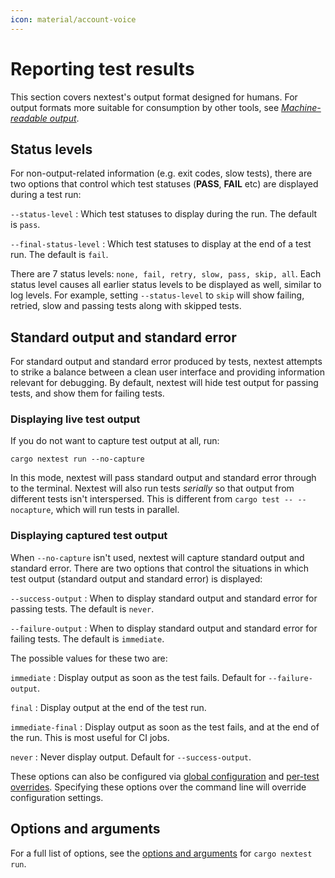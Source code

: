 ```yaml
---
icon: material/account-voice
---
```


# Reporting test results

This section covers nextest's output format designed for humans. For output formats more suitable for consumption by other tools, see [_Machine-readable output_](machine-readable/index.md).

## Status levels

For non-output-related information (e.g. exit codes, slow tests), there are two options that control which test statuses (**PASS**, **FAIL** etc) are displayed during a test run:

`--status-level`
: Which test statuses to display during the run. The default is `pass`.

`--final-status-level`
: Which test statuses to display at the end of a test run. The default is `fail`.

There are 7 status levels: `none, fail, retry, slow, pass, skip, all`. Each status level causes all earlier status levels to be displayed as well, similar to log levels. For example, setting `--status-level` to `skip` will show failing, retried, slow and passing tests along with skipped tests.

## Standard output and standard error

For standard output and standard error produced by tests, nextest attempts to strike a balance between a clean user interface and providing information relevant for debugging. By default, nextest will hide test output for passing tests, and show them for failing tests.

### Displaying live test output

If you do not want to capture test output at all, run:

```
cargo nextest run --no-capture
```

In this mode, nextest will pass standard output and standard error through to the terminal. Nextest will also run tests _serially_ so that output from different tests isn't interspersed. This is different from `cargo test -- --nocapture`, which will run tests in parallel.

### Displaying captured test output

When `--no-capture` isn't used, nextest will capture standard output and standard error. There are
two options that control the situations in which test output (standard output and standard error) is
displayed:

`--success-output`
: When to display standard output and standard error for passing tests. The default is `never`.

`--failure-output`
: When to display standard output and standard error for failing tests. The default is `immediate`.

The possible values for these two are:

<div class="compact" markdown>

`immediate`
: Display output as soon as the test fails. Default for `--failure-output`.

`final`
: Display output at the end of the test run.

`immediate-final`
: Display output as soon as the test fails, and at the end of the run. This is most useful for CI jobs.

`never`
: Never display output. Default for `--success-output`.

</div>

These options can also be configured via [global configuration](configuration/index.md) and [per-test overrides](configuration/per-test-overrides.md). Specifying these options over the command line will override configuration settings.

## Options and arguments

For a full list of options, see the [options and arguments](running.md#options-and-arguments) for `cargo nextest run`.
